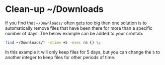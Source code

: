 # Clean-up ~/Downloads

If you find that `~/Downloads/` often gets too big then one solution is to automatically remove files that have been there for more than a specific number of days. The below example can be added to your crontab:

```bash
find ~/Downloads/* -mtime +5 -exec rm {} \;
```

In this example it will only keep files for 5 days, but you can change the `5` to another integer to keep files for other periods of time.
